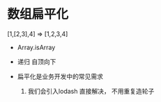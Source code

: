 # 数组扁平化

[1,[2,3],4] => [1,2,3,4]
- Array.isArray
- 递归 自顶向下

- 扁平化是业务开发中的常见需求
   1. 我们会引入lodash 直接解决， 不用重复造轮子